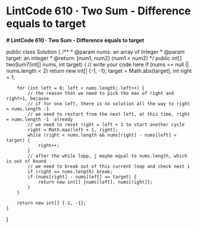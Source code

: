 # LintCode 610 · Two Sum - Difference equals to target

**# LintCode 610 · Two Sum - Difference equals to target**

public class Solution {
    /**
     * @param nums: an array of Integer
     * @param target: an integer
     * @return: [num1, num2] (num1 < num2)
     */
    public int[] twoSum7(int[] nums, int target) {
        // write your code here
        if (nums == null || nums.length < 2) return new int[] {-1, -1};
        target = Math.abs(target);
        int right = 1;

        for (int left = 0; left < nums.length; left++) {
            // the reason that we need to pick the max of right and right+1, because 
            // if for one left, there is no solution all the way to right = nums.length -1
            // we need to restart from the next left, at this time, right = nums.length -1  already
            // we need to reset right = left + 1 to start another cycle
            right = Math.max(left + 1, right);
            while (right < nums.length && nums[right] - nums[left] < target) {
                right++;
            }
            // after the while lopp, j maybe equal to nums.length, which is out of bound
            // we need to break out of this current loop and check next i
            if (right == nums.length) break;
            if (nums[right] - nums[left] == target) {
                return new int[] {nums[left], nums[right]};
            }
        }

        return new int[] {-1, -1};
    }
}

